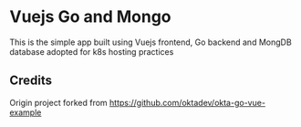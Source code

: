 # Vuejs Go and Mongo
This is the simple app built using Vuejs frontend, Go backend and 
MongDB database adopted for k8s hosting practices 



## Credits
Origin project forked from https://github.com/oktadev/okta-go-vue-example
